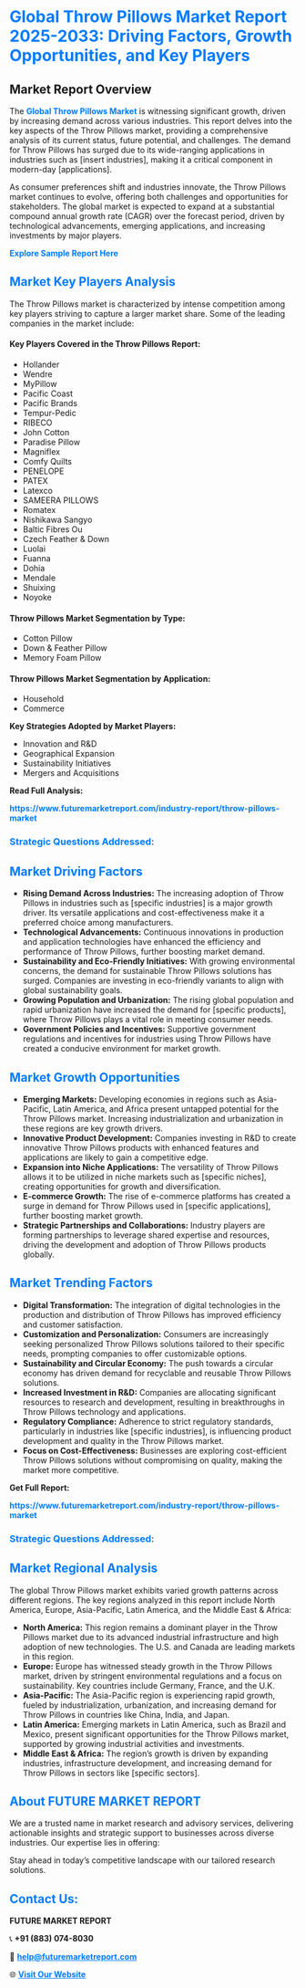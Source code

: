 <h1 style="color: #007BFF;">Global Throw Pillows Market Report 2025-2033: Driving Factors, Growth Opportunities, and Key Players</h1>

<section id="overview">
<h2>Market Report Overview</h2>
<p>The <a href="https://www.futuremarketreport.com/industry-report/throw-pillows-market" style="color: #007BFF; text-decoration: none;"><strong>Global Throw Pillows Market</strong></a> is witnessing significant growth, driven by increasing demand across various industries. This report delves into the key aspects of the Throw Pillows market, providing a comprehensive analysis of its current status, future potential, and challenges. The demand for Throw Pillows has surged due to its wide-ranging applications in industries such as [insert industries], making it a critical component in modern-day [applications].</p>
<p>As consumer preferences shift and industries innovate, the Throw Pillows market continues to evolve, offering both challenges and opportunities for stakeholders. The global market is expected to expand at a substantial compound annual growth rate (CAGR) over the forecast period, driven by technological advancements, emerging applications, and increasing investments by major players.</p>
</section>

<section id="overview">
<p><a href="https://www.futuremarketreport.com/request-sample/reportId=83487" style="color: #007BFF; text-decoration: none;"><strong>Explore Sample Report Here</strong></a></p>
</section>

<section id="key-players">
<h2 style="color: #007BFF;">Market Key Players Analysis</h2>
<p>The Throw Pillows market is characterized by intense competition among key players striving to capture a larger market share. Some of the leading companies in the market include:</p>
<h4>Key Players Covered in the Throw Pillows Report:</h4>
<ul><li>Hollander</li><li>Wendre</li><li>MyPillow</li><li>Pacific Coast</li><li>Pacific Brands</li><li>Tempur-Pedic</li><li>RIBECO</li><li>John Cotton</li><li>Paradise Pillow</li><li>Magniflex</li><li>Comfy Quilts</li><li>PENELOPE</li><li>PATEX</li><li>Latexco</li><li>SAMEERA PILLOWS</li><li>Romatex</li><li>Nishikawa Sangyo</li><li>Baltic Fibres Ou</li><li>Czech Feather &amp; Down</li><li>Luolai</li><li>Fuanna</li><li>Dohia</li><li>Mendale</li><li>Shuixing</li><li>Noyoke</li></ul>
<h4>Throw Pillows Market Segmentation by Type:</h4>
<ul><li>Cotton Pillow</li><li>Down &amp; Feather Pillow</li><li>Memory Foam Pillow</li></ul>

<h4>Throw Pillows Market Segmentation by Application:</h4>
<ul><li>Household</li><li>Commerce</li></ul>
<p><strong>Key Strategies Adopted by Market Players:</strong></p>
<ul>
<li>Innovation and R&D</li>
<li>Geographical Expansion</li>
<li>Sustainability Initiatives</li>
<li>Mergers and Acquisitions</li>
</ul>
</section>

<section>
<p><strong>Read Full Analysis: </strong></p><a href="https://www.futuremarketreport.com/industry-report/throw-pillows-market" style="color: #007BFF; text-decoration: none;"><strong>https://www.futuremarketreport.com/industry-report/throw-pillows-market</strong></a>
<h3 style="color: #007BFF;">Strategic Questions Addressed:</h3>
</section>

<section id="driving-factors">
<h2 style="color: #007BFF;">Market Driving Factors</h2>
<ul>
<li><strong>Rising Demand Across Industries:</strong> The increasing adoption of Throw Pillows in industries such as [specific industries] is a major growth driver. Its versatile applications and cost-effectiveness make it a preferred choice among manufacturers.</li>
<li><strong>Technological Advancements:</strong> Continuous innovations in production and application technologies have enhanced the efficiency and performance of Throw Pillows, further boosting market demand.</li>
<li><strong>Sustainability and Eco-Friendly Initiatives:</strong> With growing environmental concerns, the demand for sustainable Throw Pillows solutions has surged. Companies are investing in eco-friendly variants to align with global sustainability goals.</li>
<li><strong>Growing Population and Urbanization:</strong> The rising global population and rapid urbanization have increased the demand for [specific products], where Throw Pillows plays a vital role in meeting consumer needs.</li>
<li><strong>Government Policies and Incentives:</strong> Supportive government regulations and incentives for industries using Throw Pillows have created a conducive environment for market growth.</li>
</ul>
</section>

<section id="growth-opportunities">
<h2 style="color: #007BFF;">Market Growth Opportunities</h2>
<ul>
<li><strong>Emerging Markets:</strong> Developing economies in regions such as Asia-Pacific, Latin America, and Africa present untapped potential for the Throw Pillows market. Increasing industrialization and urbanization in these regions are key growth drivers.</li>
<li><strong>Innovative Product Development:</strong> Companies investing in R&D to create innovative Throw Pillows products with enhanced features and applications are likely to gain a competitive edge.</li>
<li><strong>Expansion into Niche Applications:</strong> The versatility of Throw Pillows allows it to be utilized in niche markets such as [specific niches], creating opportunities for growth and diversification.</li>
<li><strong>E-commerce Growth:</strong> The rise of e-commerce platforms has created a surge in demand for Throw Pillows used in [specific applications], further boosting market growth.</li>
<li><strong>Strategic Partnerships and Collaborations:</strong> Industry players are forming partnerships to leverage shared expertise and resources, driving the development and adoption of Throw Pillows products globally.</li>
</ul>
</section>

<section id="trending-factors">
<h2 style="color: #007BFF;">Market Trending Factors</h2>
<ul>
<li><strong>Digital Transformation:</strong> The integration of digital technologies in the production and distribution of Throw Pillows has improved efficiency and customer satisfaction.</li>
<li><strong>Customization and Personalization:</strong> Consumers are increasingly seeking personalized Throw Pillows solutions tailored to their specific needs, prompting companies to offer customizable options.</li>
<li><strong>Sustainability and Circular Economy:</strong> The push towards a circular economy has driven demand for recyclable and reusable Throw Pillows solutions.</li>
<li><strong>Increased Investment in R&D:</strong> Companies are allocating significant resources to research and development, resulting in breakthroughs in Throw Pillows technology and applications.</li>
<li><strong>Regulatory Compliance:</strong> Adherence to strict regulatory standards, particularly in industries like [specific industries], is influencing product development and quality in the Throw Pillows market.</li>
<li><strong>Focus on Cost-Effectiveness:</strong> Businesses are exploring cost-efficient Throw Pillows solutions without compromising on quality, making the market more competitive.</li>
</ul>
</section>

<section>
<p><strong>Get Full Report: </strong></p><a href="https://www.futuremarketreport.com/industry-report/throw-pillows-market" style="color: #007BFF; text-decoration: none;"><strong>https://www.futuremarketreport.com/industry-report/throw-pillows-market</strong></a>
<h3 style="color: #007BFF;">Strategic Questions Addressed:</h3>
</section>


<section id="regional-analysis">
<h2 style="color: #007BFF;">Market Regional Analysis</h2>
<p>The global Throw Pillows market exhibits varied growth patterns across different regions. The key regions analyzed in this report include North America, Europe, Asia-Pacific, Latin America, and the Middle East & Africa:</p>
<ul>
<li><strong>North America:</strong> This region remains a dominant player in the Throw Pillows market due to its advanced industrial infrastructure and high adoption of new technologies. The U.S. and Canada are leading markets in this region.</li>
<li><strong>Europe:</strong> Europe has witnessed steady growth in the Throw Pillows market, driven by stringent environmental regulations and a focus on sustainability. Key countries include Germany, France, and the U.K.</li>
<li><strong>Asia-Pacific:</strong> The Asia-Pacific region is experiencing rapid growth, fueled by industrialization, urbanization, and increasing demand for Throw Pillows in countries like China, India, and Japan.</li>
<li><strong>Latin America:</strong> Emerging markets in Latin America, such as Brazil and Mexico, present significant opportunities for the Throw Pillows market, supported by growing industrial activities and investments.</li>
<li><strong>Middle East & Africa:</strong> The region’s growth is driven by expanding industries, infrastructure development, and increasing demand for Throw Pillows in sectors like [specific sectors].</li>
</ul>
</section>

<footer>
<h2 style="color: #007BFF;">About FUTURE MARKET REPORT</h2>
<p>We are a trusted name in market research and advisory services, delivering actionable insights and strategic support to businesses across diverse industries. Our expertise lies in offering:</p>

<p>Stay ahead in today’s competitive landscape with our tailored research solutions.</p>

<h2 style="color: #007BFF;">Contact Us:</h2>
<p><strong>FUTURE MARKET REPORT</strong></p>
<p>📞 <strong>+91 (883) 074-8030</strong></p>
<p>📧 <strong><a href="mailto:help@futuremarketreport.com" style="color: #007BFF;">help@futuremarketreport.com</a></strong></p>
<p>🌐 <strong><a href="https://www.futuremarketreport.com/" style="color: #007BFF;">Visit Our Website</a></strong></p>
</footer>